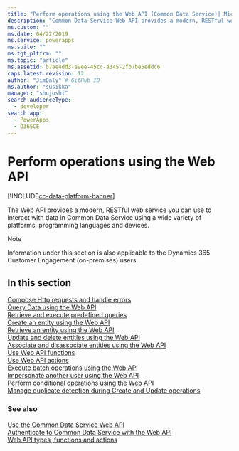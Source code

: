 ```yaml
---
title: "Perform operations using the Web API (Common Data Service)| Microsoft Docs"
description: "Common Data Service Web API provides a modern, RESTful web service that you can use to interact with data in Common Data Service using a wide variety of platforms, programming languages and devices. Read about the operations that can be performed using the Web API"
ms.custom: ""
ms.date: 04/22/2019
ms.service: powerapps
ms.suite: ""
ms.tgt_pltfrm: ""
ms.topic: "article"
ms.assetid: b7ae4dd3-e9ee-45cc-a345-2fb7be5eddc6
caps.latest.revision: 12
author: "JimDaly" # GitHub ID
ms.author: "susikka"
manager: "shujoshi"
search.audienceType: 
  - developer
search.app: 
  - PowerApps
  - D365CE
---
```

# Perform operations using the Web API

[!INCLUDE[cc-data-platform-banner](../../../includes/cc-data-platform-banner.md)]

The Web API provides a modern, RESTful web service you can use to interact with data in Common Data Service using a wide variety of platforms, programming languages and devices.

> [!NOTE]
> Information under this section is also applicable to the Dynamics 365 Customer Engagement (on-premises) users. 


## In this section

[Compose Http requests and handle errors](compose-http-requests-handle-errors.md)<br />
[Query Data using the Web API](query-data-web-api.md)<br />
[Retrieve and execute predefined queries](retrieve-and-execute-predefined-queries.md)<br />
[Create an entity using the Web API](create-entity-web-api.md)<br />
[Retrieve an entity using the Web API](retrieve-entity-using-web-api.md)<br />
[Update and delete entities using the Web API](update-delete-entities-using-web-api.md)<br />
[Associate and disassociate entities using the Web API](associate-disassociate-entities-using-web-api.md)<br />
[Use Web API functions](use-web-api-functions.md)<br />
[Use Web API actions](use-web-api-actions.md)<br />
[Execute batch operations using the Web API](execute-batch-operations-using-web-api.md)<br />
[Impersonate another user using the Web API](impersonate-another-user-web-api.md)<br />
[Perform conditional operations using the Web API](perform-conditional-operations-using-web-api.md)<br />
[Manage duplicate detection during Create and Update operations](manage-duplicate-detection-create-update.md)<br />

### See also

[Use the Common Data Service Web API](overview.md)<br />
[Authenticate to Common Data Service with the Web API](authenticate-web-api.md)<br />
[Web API types, functions and actions](web-api-types-operations.md)
